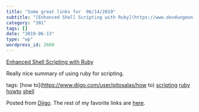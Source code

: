 ```yaml
---
title: "Some great links for  06/14/2019"
subtitle: "[Enhanced Shell Scripting with Ruby](https://www.devdungeon.com/content/enhanced-shell-scripting-rub..."
category: "301"
tags: []
date: "2019-06-13"
type: "wp"
wordpress_id: 2600
---
```

[Enhanced Shell Scripting with Ruby](https://www.devdungeon.com/content/enhanced-shell-scripting-ruby) 

Really nice summary of using ruby for scripting. 

 tags: [how to](https://www.diigo.com/user/pitosalas/how to) [scripting](https://www.diigo.com/user/pitosalas/scripting) [ruby](https://www.diigo.com/user/pitosalas/ruby) [howto](https://www.diigo.com/user/pitosalas/howto) [shell](https://www.diigo.com/user/pitosalas/shell)

Posted from [Diigo](https://www.diigo.com). The rest of my favorite links are [here](https://www.diigo.com/user/pitosalas).